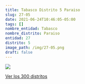 ```yaml
---
title: Tabasco Distrito 5 Paraiso
slug: 27-05
date: 2021-06-24T10:46:05-05:00
tags: []
nombre_entidad: Tabasco
nombre_distrito: Paraiso
entidad: 27
distrito: 5
image_path: /img/27-05.png
draft: false
---
```


![](/img/27-05.png)

[Ver los 300 distritos](/docs/elecciones-2021)
